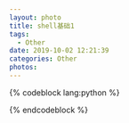 ```yaml
---
layout: photo
title: shell基础1
tags:
  - Other
date: 2019-10-02 12:21:39
categories: Other
photos:
---
```


<!--more-->
{% codeblock lang:python %}

{% endcodeblock %}